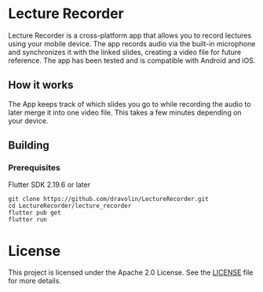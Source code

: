 # Lecture Recorder

Lecture Recorder is a cross-platform app that allows you to record lectures using your mobile device. The app records audio via the built-in microphone and synchronizes it with the linked slides, creating a video file for future reference. The app has been tested and is compatible with Android and iOS.

## How it works

The App keeps track of which slides you go to while recording the audio to later merge it into one video file. This takes a few minutes depending on your device.

## Building

### Prerequisites

Flutter SDK 2.19.6 or later

```
git clone https://github.com/dravolin/LectureRecorder.git
cd LectureRecorder/lecture_recorder
flutter pub get
flutter run
```

# License

This project is licensed under the Apache 2.0 License. See the [LICENSE](LICENSE) file for more details.
